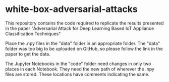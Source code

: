 # white-box-adversarial-attacks

This repository contains the code required to replicate the results presented in the paper "Adversarial Attack for Deep Learning Based IoT Appliance Classification Techniques"

Place the .npy files in the "data" folder in an appropriate folder. The "data" folder was too big to be uploaded on GitHub, so please follow the link in the paper to get the data.

The Jupyter Notebooks in the "code" folder need changes in only two places in each Notebook.
They need the new path of wherever the .npy files are stored. These locations have comments indicating the same.
